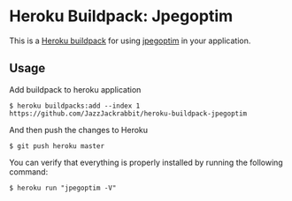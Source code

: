 Heroku Buildpack: Jpegoptim
=======================

This is a [Heroku buildpack](http://devcenter.heroku.com/articles/buildpacks) for using [jpegoptim](https://github.com/tjko/jpegoptim) in your application.  

Usage
-----

Add buildpack to heroku application

    $ heroku buildpacks:add --index 1 https://github.com/JazzJackrabbit/heroku-buildpack-jpegoptim

And then push the changes to Heroku

    $ git push heroku master

You can verify that everything is properly installed by running the following command:

    $ heroku run "jpegoptim -V"

